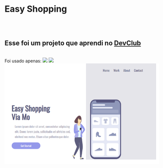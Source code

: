 <h1> Easy Shopping </h1>
<br>
<br>
<h2>Esse foi um projeto que aprendi no <a href="https://Rodolfomori.com.br/devclub">DevClub</a></h2>
<br>
Foi usado apenas:
<img src="https://img.shields.io/badge/HTML5-E34F26?style=for-the-badge&logo=html5&logoColor=white"?>  
<img src="https://img.shields.io/badge/CSS3-1572B6?style=for-the-badge&logo=css3&logoColor=white"/>

 <img src="https://github.com/Silvaguedes/Easy-Shopping/blob/main/Captura%20de%20tela%202023-10-21%20175116.png?raw=true"/> 
